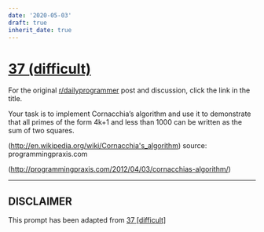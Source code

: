 ```yaml
---
date: '2020-05-03'
draft: true
inherit_date: true
---
```


# [37 (difficult)](https://www.reddit.com/r/dailyprogrammer/comments/rzdjt/482012_challenge_37_difficult/)

For the original [r/dailyprogrammer](https://www.reddit.com/r/dailyprogrammer/) post and discussion, click the link in the title.

Your task is to implement Cornacchia’s algorithm and use it to demonstrate that all primes of the form 4k+1 and less than 1000 can be written as the sum of two squares.

(http://en.wikipedia.org/wiki/Cornacchia's_algorithm)
source: programmingpraxis.com

(http://programmingpraxis.com/2012/04/03/cornacchias-algorithm/)

----
## **DISCLAIMER**
This prompt has been adapted from [37 [difficult]](https://www.reddit.com/r/dailyprogrammer/comments/rzdjt/482012_challenge_37_difficult/
)
